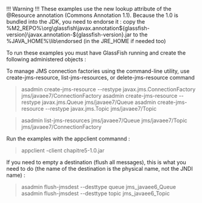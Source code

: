 !!! Warning !!!
These examples use the new lookup attribute of the @Resource annotation (Commons Annotation 1.1). Because the 1.0 is bundled into the JDK, you need to endorse it :
copy the %M2_REPO%\org\glassfish\javax.annotation\${glassfish-version}\javax.annotation-${glassfish-version}.jar to the %JAVA_HOME%\lib\endorsed (in the JRE_HOME if needed too)


To run these examples you must have GlassFish running and create the following administered objects :

To manage JMS connection factories using the command-line utility, use create-jms-resource, list-jms-resources, or delete-jms-resource command

> asadmin create-jms-resource --restype javax.jms.ConnectionFactory jms/javaee7/ConnectionFactory
> asadmin create-jms-resource --restype javax.jms.Queue jms/javaee7/Queue
> asadmin create-jms-resource --restype javax.jms.Topic jms/javaee7/Topic

> asadmin list-jms-resources
jms/javaee7/Queue
jms/javaee7/Topic
jms/javaee7/ConnectionFactory

Run the examples with the appclient commannd :
> appclient -client chapitre5-1.0.jar

If you need to empty a destination (flush all messages), this is what you need to do (the name of the destination is the physical name, not the JNDI name) :
> asadmin flush-jmsdest --desttype queue jms_javaee6_Queue
> asadmin flush-jmsdest --desttype topic jms_javaee6_Topic
